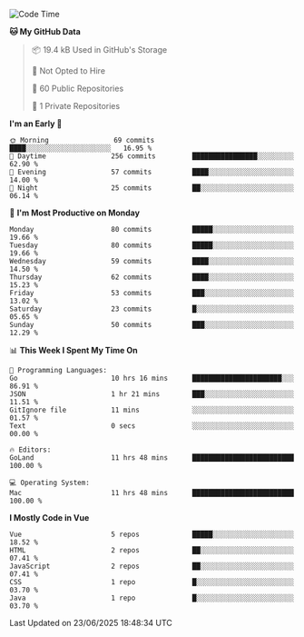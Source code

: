 <!--START_SECTION:waka-->
![Code Time](http://img.shields.io/badge/Code%20Time-1%2C452%20hrs%2057%20mins-blue)

**🐱 My GitHub Data** 

> 📦 19.4 kB Used in GitHub's Storage 
 > 
> 🚫 Not Opted to Hire
 > 
> 📜 60 Public Repositories 
 > 
> 🔑 1 Private Repositories 
 > 
**I'm an Early 🐤** 

```text
🌞 Morning                69 commits          ████░░░░░░░░░░░░░░░░░░░░░   16.95 % 
🌆 Daytime                256 commits         ████████████████░░░░░░░░░   62.90 % 
🌃 Evening                57 commits          ████░░░░░░░░░░░░░░░░░░░░░   14.00 % 
🌙 Night                  25 commits          ██░░░░░░░░░░░░░░░░░░░░░░░   06.14 % 
```
📅 **I'm Most Productive on Monday** 

```text
Monday                   80 commits          █████░░░░░░░░░░░░░░░░░░░░   19.66 % 
Tuesday                  80 commits          █████░░░░░░░░░░░░░░░░░░░░   19.66 % 
Wednesday                59 commits          ████░░░░░░░░░░░░░░░░░░░░░   14.50 % 
Thursday                 62 commits          ████░░░░░░░░░░░░░░░░░░░░░   15.23 % 
Friday                   53 commits          ███░░░░░░░░░░░░░░░░░░░░░░   13.02 % 
Saturday                 23 commits          █░░░░░░░░░░░░░░░░░░░░░░░░   05.65 % 
Sunday                   50 commits          ███░░░░░░░░░░░░░░░░░░░░░░   12.29 % 
```


📊 **This Week I Spent My Time On** 

```text
💬 Programming Languages: 
Go                       10 hrs 16 mins      ██████████████████████░░░   86.91 % 
JSON                     1 hr 21 mins        ███░░░░░░░░░░░░░░░░░░░░░░   11.51 % 
GitIgnore file           11 mins             ░░░░░░░░░░░░░░░░░░░░░░░░░   01.57 % 
Text                     0 secs              ░░░░░░░░░░░░░░░░░░░░░░░░░   00.00 % 

🔥 Editors: 
GoLand                   11 hrs 48 mins      █████████████████████████   100.00 % 

💻 Operating System: 
Mac                      11 hrs 48 mins      █████████████████████████   100.00 % 
```

**I Mostly Code in Vue** 

```text
Vue                      5 repos             █████░░░░░░░░░░░░░░░░░░░░   18.52 % 
HTML                     2 repos             ██░░░░░░░░░░░░░░░░░░░░░░░   07.41 % 
JavaScript               2 repos             ██░░░░░░░░░░░░░░░░░░░░░░░   07.41 % 
CSS                      1 repo              █░░░░░░░░░░░░░░░░░░░░░░░░   03.70 % 
Java                     1 repo              █░░░░░░░░░░░░░░░░░░░░░░░░   03.70 % 
```




 Last Updated on 23/06/2025 18:48:34 UTC
<!--END_SECTION:waka-->
